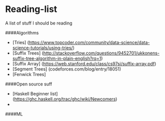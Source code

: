 # Reading-list
A list of stuff I should be reading

####Algorithms
* [Tries] (https://www.topcoder.com/community/data-science/data-science-tutorials/using-tries/) 
* [Suffix Trees] (http://stackoverflow.com/questions/9452701/ukkonens-suffix-tree-algorithm-in-plain-english?rq=1)
* [Suffix Array] (https://web.stanford.edu/class/cs97si/suffix-array.pdf)
* [Segment Trees] (codeforces.com/blog/entry/18051)
* [Fenwick Trees]


####Open source suff
 * [Haskell Beginner list] (https://ghc.haskell.org/trac/ghc/wiki/Newcomers)
 * 
####ML

